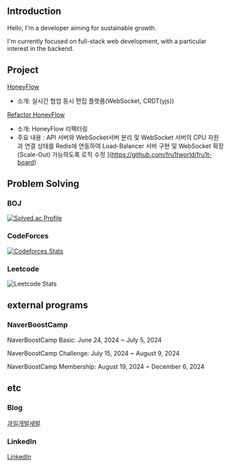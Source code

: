 ## Introduction 
Hello, I'm a developer aiming for sustainable growth.

I'm currently focused on full-stack web development, with a particular interest in the backend.

## Project 
[HoneyFlow](https://github.com/boostcampwm-2024/web29-honeyflow)
- 소개: 실시간 협업 동시 편집 플랫폼(WebSocket, CRDT(yjs))

[Refactor HoneyFlow](https://github.com/boostcampwm-2024/refactor-web29-honeyflow)
- 소개: HoneyFlow 리팩터링
- 주요 내용 : API 서버와 WebSocket서버 분리 및 WebSocket 서버의 CPU 자원과 연결 상태를 Redis에 연동하여 Load-Balancer 서버 구현 및 WebSocket 확장(Scale-Out) 가능하도록 로직 수정
  ](https://github.com/fru1tworld/fru1t-board)


## Problem Solving
### BOJ 

[![Solved.ac Profile](http://mazassumnida.wtf/api/v2/generate_badge?boj=ilovecoffee)](https://solved.ac/ilovecoffee/)

### CodeForces

[![Codeforces Stats](https://codeforces-readme-stats.vercel.app/api/card?username=fru1t)](https://codeforces.com/profile/fru1t)

### Leetcode

![Leetcode Stats](https://leetcard.jacoblin.cool/fru1t_)



## external programs
### NaverBoostCamp
NaverBoostCamp Basic: June 24, 2024 ~ July 5, 2024 

NaverBoostCamp Challenge: July 15, 2024 ~ August 9, 2024 

NaverBoostCamp Membership: August 19, 2024 ~ December 6, 2024

## etc
### Blog
[과일개발새발](https://fru1tworld.tistory.com/)
### LinkedIn
[LinkedIn](https://www.linkedin.com/in/hyeonjin-kim-4a1997340/)


